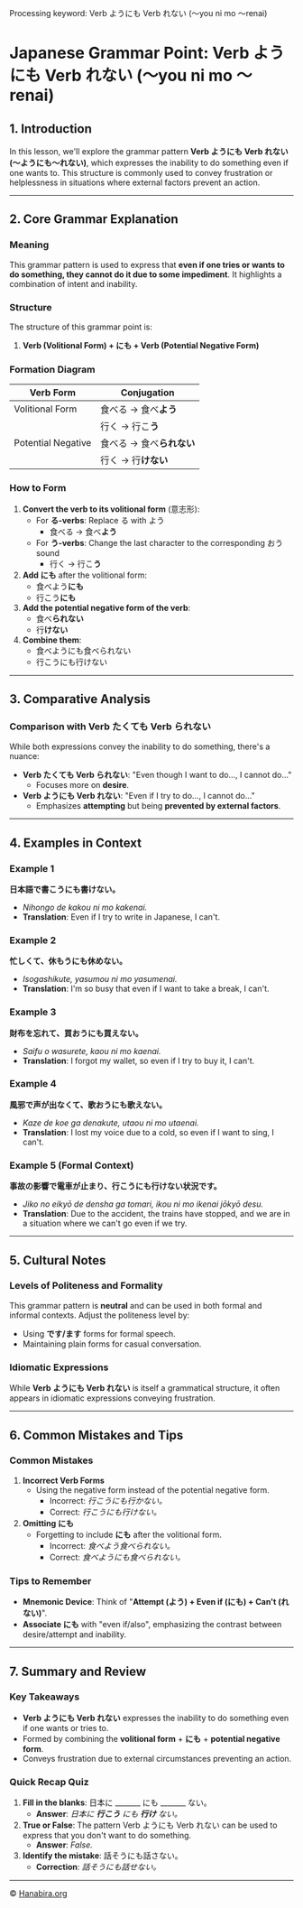 Processing keyword: Verb ようにも Verb れない (〜you ni mo 〜renai)
# Japanese Grammar Point: Verb ようにも Verb れない (〜you ni mo 〜renai)



## 1. Introduction
In this lesson, we'll explore the grammar pattern **Verb ようにも Verb れない (〜ようにも〜れない)**, which expresses the inability to do something even if one wants to. This structure is commonly used to convey frustration or helplessness in situations where external factors prevent an action.

---
## 2. Core Grammar Explanation
### Meaning
This grammar pattern is used to express that **even if one tries or wants to do something, they cannot do it due to some impediment**. It highlights a combination of intent and inability.
### Structure
The structure of this grammar point is:
1. **Verb (Volitional Form) + にも + Verb (Potential Negative Form)**
### Formation Diagram
| Verb Form          | Conjugation                       |
|--------------------|-----------------------------------|
| Volitional Form    | 食べる → 食べ**よう**             |
|                    | 行く → 行こ**う**                 |
| Potential Negative | 食べる → 食べ**られない**         |
|                    | 行く → 行**けない**               |
### How to Form
1. **Convert the verb to its volitional form** (意志形):
   - For **る-verbs**: Replace る with よう
     - 食べる → 食べ**よう**
   - For **う-verbs**: Change the last character to the corresponding おう sound
     - 行く → 行こ**う**
2. **Add にも** after the volitional form:
   - 食べよう**にも**
   - 行こう**にも**
3. **Add the potential negative form of the verb**:
   - 食べ**られない**
   - 行**けない**
4. **Combine them**:
   - 食べようにも食べられない
   - 行こうにも行けない
---
## 3. Comparative Analysis
### Comparison with Verb たくても Verb られない
While both expressions convey the inability to do something, there's a nuance:
- **Verb たくても Verb られない**: "Even though I want to do..., I cannot do..."
  - Focuses more on **desire**.
- **Verb ようにも Verb れない**: "Even if I try to do..., I cannot do..."
  - Emphasizes **attempting** but being **prevented by external factors**.
---
## 4. Examples in Context
### Example 1
**日本語で書こうにも書けない。**
- *Nihongo de kakou ni mo kakenai.*
- **Translation**: Even if I try to write in Japanese, I can't.
### Example 2
**忙しくて、休もうにも休めない。**
- *Isogashikute, yasumou ni mo yasumenai.*
- **Translation**: I'm so busy that even if I want to take a break, I can't.
### Example 3
**財布を忘れて、買おうにも買えない。**
- *Saifu o wasurete, kaou ni mo kaenai.*
- **Translation**: I forgot my wallet, so even if I try to buy it, I can't.
### Example 4
**風邪で声が出なくて、歌おうにも歌えない。**
- *Kaze de koe ga denakute, utaou ni mo utaenai.*
- **Translation**: I lost my voice due to a cold, so even if I want to sing, I can't.
### Example 5 (Formal Context)
**事故の影響で電車が止まり、行こうにも行けない状況です。**
- *Jiko no eikyō de densha ga tomari, ikou ni mo ikenai jōkyō desu.*
- **Translation**: Due to the accident, the trains have stopped, and we are in a situation where we can't go even if we try.
---
## 5. Cultural Notes
### Levels of Politeness and Formality
This grammar pattern is **neutral** and can be used in both formal and informal contexts. Adjust the politeness level by:
- Using **です/ます** forms for formal speech.
- Maintaining plain forms for casual conversation.
### Idiomatic Expressions
While **Verb ようにも Verb れない** is itself a grammatical structure, it often appears in idiomatic expressions conveying frustration.

---
## 6. Common Mistakes and Tips
### Common Mistakes
1. **Incorrect Verb Forms**
   - Using the negative form instead of the potential negative form.
     - Incorrect: *行こうにも行かない。*
     - Correct: *行こうにも行けない。*
2. **Omitting にも**
   - Forgetting to include **にも** after the volitional form.
     - Incorrect: *食べよう食べられない。*
     - Correct: *食べようにも食べられない。*
### Tips to Remember
- **Mnemonic Device**: Think of "**Attempt (よう) + Even if (にも) + Can't (れない)**".
- **Associate にも** with "even if/also", emphasizing the contrast between desire/attempt and inability.
---
## 7. Summary and Review
### Key Takeaways
- **Verb ようにも Verb れない** expresses the inability to do something even if one wants or tries to.
- Formed by combining the **volitional form** + **にも** + **potential negative form**.
- Conveys frustration due to external circumstances preventing an action.
### Quick Recap Quiz
1. **Fill in the blanks**: 日本に _______ にも _______ ない。
   - **Answer**: *日本に **行こう** にも **行け** ない。*
2. **True or False**: The pattern Verb ようにも Verb れない can be used to express that you don't want to do something.
   - **Answer**: *False.*
3. **Identify the mistake**: 話そうにも話さない。
   - **Correction**: *話そうにも話せない。*


---

© [Hanabira.org](https://hanabira.org)
